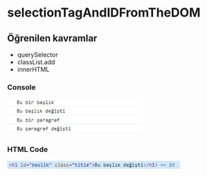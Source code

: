 # selectionTagAndIDFromTheDOM

## Öğrenilen kavramlar

- querySelector
- classList.add
- innerHTML

### Console

![ss1](./img/ss1.PNG)

### HTML Code

![ss2](./img/ss2.PNG)
